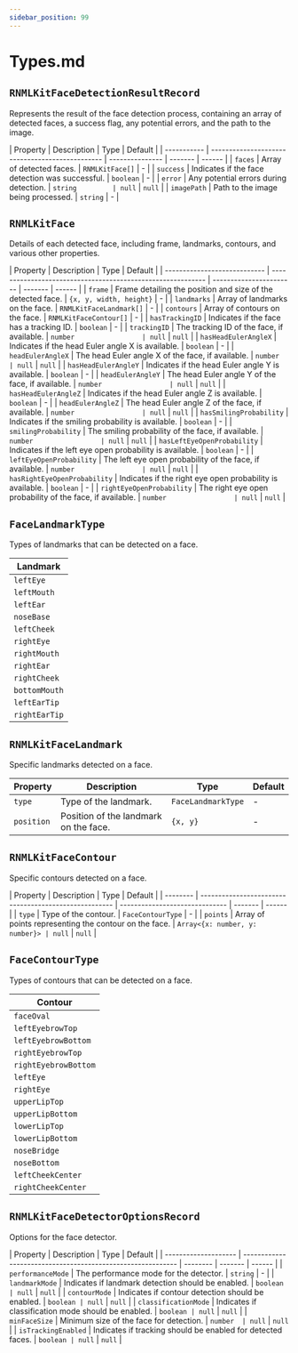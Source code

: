 ```yaml
---
sidebar_position: 99
---
```


# Types.md

## `RNMLKitFaceDetectionResultRecord`

Represents the result of the face detection process, containing an array of detected faces, a success flag, any
potential errors, and the path to the image.

| Property    | Description                                     | Type            | Default |
| ----------- | ----------------------------------------------- | --------------- | ------- | ------ |
| `faces`     | Array of detected faces.                        | `RNMLKitFace[]` | -       |
| `success`   | Indicates if the face detection was successful. | `boolean`       | -       |
| `error`     | Any potential errors during detection.          | `string         | null`   | `null` |
| `imagePath` | Path to the image being processed.              | `string`        | -       |

## `RNMLKitFace`

Details of each detected face, including frame, landmarks, contours, and various other properties.

| Property                     | Description                                                 | Type                    | Default |
| ---------------------------- | ----------------------------------------------------------- | ----------------------- | ------- | ------ |
| `frame`                      | Frame detailing the position and size of the detected face. | `{x, y, width, height}` | -       |
| `landmarks`                  | Array of landmarks on the face.                             | `RNMLKitFaceLandmark[]` | -       |
| `contours`                   | Array of contours on the face.                              | `RNMLKitFaceContour[]`  | -       |
| `hasTrackingID`              | Indicates if the face has a tracking ID.                    | `boolean`               | -       |
| `trackingID`                 | The tracking ID of the face, if available.                  | `number                 | null`   | `null` |
| `hasHeadEulerAngleX`         | Indicates if the head Euler angle X is available.           | `boolean`               | -       |
| `headEulerAngleX`            | The head Euler angle X of the face, if available.           | `number                 | null`   | `null` |
| `hasHeadEulerAngleY`         | Indicates if the head Euler angle Y is available.           | `boolean`               | -       |
| `headEulerAngleY`            | The head Euler angle Y of the face, if available.           | `number                 | null`   | `null` |
| `hasHeadEulerAngleZ`         | Indicates if the head Euler angle Z is available.           | `boolean`               | -       |
| `headEulerAngleZ`            | The head Euler angle Z of the face, if available.           | `number                 | null`   | `null` |
| `hasSmilingProbability`      | Indicates if the smiling probability is available.          | `boolean`               | -       |
| `smilingProbability`         | The smiling probability of the face, if available.          | `number                 | null`   | `null` |
| `hasLeftEyeOpenProbability`  | Indicates if the left eye open probability is available.    | `boolean`               | -       |
| `leftEyeOpenProbability`     | The left eye open probability of the face, if available.    | `number                 | null`   | `null` |
| `hasRightEyeOpenProbability` | Indicates if the right eye open probability is available.   | `boolean`               | -       |
| `rightEyeOpenProbability`    | The right eye open probability of the face, if available.   | `number                 | null`   | `null` |

## `FaceLandmarkType`

Types of landmarks that can be detected on a face.

| Landmark      |
| ------------- |
| `leftEye`     |
| `leftMouth`   |
| `leftEar`     |
| `noseBase`    |
| `leftCheek`   |
| `rightEye`    |
| `rightMouth`  |
| `rightEar`    |
| `rightCheek`  |
| `bottomMouth` |
| `leftEarTip`  |
| `rightEarTip` |

## `RNMLKitFaceLandmark`

Specific landmarks detected on a face.

| Property   | Description                           | Type               | Default |
| ---------- | ------------------------------------- | ------------------ | ------- |
| `type`     | Type of the landmark.                 | `FaceLandmarkType` | -       |
| `position` | Position of the landmark on the face. | `{x, y}`           | -       |

## `RNMLKitFaceContour`

Specific contours detected on a face.

| Property | Description                                           | Type                           | Default |
| -------- | ----------------------------------------------------- | ------------------------------ | ------- | ------ |
| `type`   | Type of the contour.                                  | `FaceContourType`              | -       |
| `points` | Array of points representing the contour on the face. | `Array<{x: number, y: number}> | null`   | `null` |

## `FaceContourType`

Types of contours that can be detected on a face.

| Contour              |
| -------------------- |
| `faceOval`           |
| `leftEyebrowTop`     |
| `leftEyebrowBottom`  |
| `rightEyebrowTop`    |
| `rightEyebrowBottom` |
| `leftEye`            |
| `rightEye`           |
| `upperLipTop`        |
| `upperLipBottom`     |
| `lowerLipTop`        |
| `lowerLipBottom`     |
| `noseBridge`         |
| `noseBottom`         |
| `leftCheekCenter`    |
| `rightCheekCenter`   |

## `RNMLKitFaceDetectorOptionsRecord`

Options for the face detector.

| Property             | Description                                                 | Type     | Default |
| -------------------- | ----------------------------------------------------------- | -------- | ------- | ------ |
| `performanceMode`    | The performance mode for the detector.                      | `string` | -       |
| `landmarkMode`       | Indicates if landmark detection should be enabled.          | `boolean | null`   | `null` |
| `contourMode`        | Indicates if contour detection should be enabled.           | `boolean | null`   | `null` |
| `classificationMode` | Indicates if classification mode should be enabled.         | `boolean | null`   | `null` |
| `minFaceSize`        | Minimum size of the face for detection.                     | `number  | null`   | `null` |
| `isTrackingEnabled`  | Indicates if tracking should be enabled for detected faces. | `boolean | null`   | `null` |
